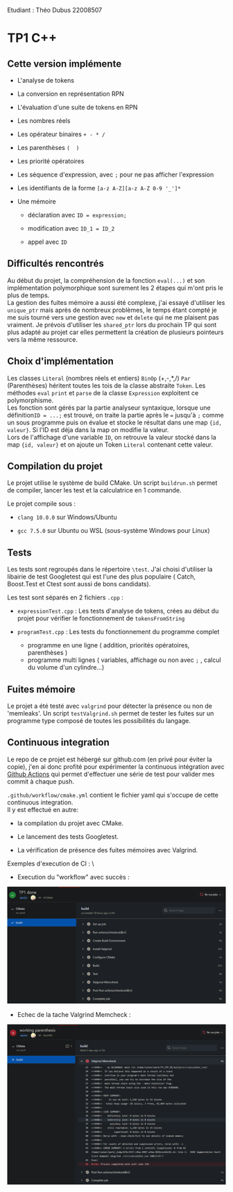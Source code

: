 Etudiant : Théo Dubus 22008507

# TP1 C++

## Cette version implémente

- L'analyse de tokens
  
- La conversion en représentation RPN
  
- L'évaluation d'une suite de tokens en RPN
  
- Les nombres réels
  
- Les opérateur binaires    `+ - * /`
  
- Les parenthèses  `(  )`
  
- Les priorité opératoires
  
- Les séquence d'expression, avec `;` pour ne pas afficher l'expression
  
- Les identifiants de la forme `[a-z A-Z][a-z A-Z 0-9 '_']*`
  
- Une mémoire
  - déclaration avec `ID = expression;`
  
  - modification avec `ID_1 = ID_2`
  
  - appel avec `ID`

## Difficultés rencontrés

Au début du projet, la compréhension de la fonction `eval(...)` et son implémentation polymorphique  sont surement les 2 étapes qui m'ont pris le plus de temps.\
La gestion des fuites mémoire a aussi été complexe, j'ai essayé d'utiliser les `unique_ptr` mais après de nombreux problèmes, le temps étant compté je me suis tourné vers une gestion avec `new` et `delete` qui ne me plaisent pas vraiment. Je prévois d'utiliser les `shared_ptr` lors du prochain TP qui sont plus adapté au projet car elles permettent la création de plusieurs pointeurs vers la même ressource.

## Choix d'implémentation

Les classes `Literal` (nombres réels et entiers) `BinOp` (+,-,*,/) `Par` (Parenthèses) héritent toutes les tois de la classe abstraite `Token`. Les méthodes  `eval` `print` et `parse` de la classe `Expression`  exploitent ce polymorphisme.\
Les fonction sont gérés par la partie analyseur syntaxique, lorsque une définition`ID = ...;` est trouvé, on traite la partie après le `=` jusqu'à `;` comme un sous programme puis on évalue et stocke le résultat dans une map `{id, valeur}`. Si l'ID est déja dans la map on modifie la valeur.\
Lors de l'affichage d'une variable `ID`, on retrouve la valeur stocké dans la map `{id, valeur}` et on ajoute un Token `Literal` contenant cette valeur.

## Compilation du projet

Le projet utilise le système de build CMake.
Un script `buildrun.sh` permet de compiler, lancer les test et la calculatrice en 1 commande.

Le projet compile sous :

- `clang 10.0.0` sur Windows/Ubuntu
  
- `gcc 7.5.0` sur Ubuntu ou WSL (sous-système Windows pour Linux)

## Tests

Les tests sont regroupés dans le répertoire `\test`. J'ai choisi d'utiliser la libairie de test Googletest qui est l'une des plus populaire ( Catch, Boost.Test et Ctest sont aussi de bons candidats).

Les test sont séparés en 2 fichiers `.cpp` :

- `expressionTest.cpp` : Les tests d'analyse de tokens, crées au début du projet pour vérifier le   fonctionnement de `tokensFromString`

- `programTest.cpp` : Les tests du fonctionnement du programme complet
  - programme en une ligne ( addition, priorités opératoires, parenthèses )
  - programme multi lignes ( variables, affichage ou non avec `;` , calcul du volume d'un cylindre...)

## Fuites mémoire

Le projet a été testé avec `valgrind` pour détecter la présence ou non de 'memleaks'.
Un script `testValgrind.sh` permet de tester les fuites sur un programme type composé de toutes les possibilités du langage.

## Continuous integration

Le repo de ce projet est hébergé sur github.com (en privé pour éviter la copie), j'en ai donc profité pour expérimenter la continuous intégration avec <a href="https://github.com/features/actions"> Github Actions</a> qui permet d'effectuer une série de test pour valider mes commit à chaque push.

`.github/workflow/cmake.yml` contient le fichier yaml qui s'occupe de cette continuous integration.\
Il y est effectué en autre:

- la compilation du projet avec CMake.

- Le lancement des tests Googletest.

- La vérification de présence des fuites mémoires avec Valgrind.

Exemples d'execution de CI : \

- Execution du "workflow" avec succès :

![Execution du "workflow" avec succès](succes.png)

- Echec de la tache Valgrind Memcheck :

![Echec de la tache Valgrind Memcheck](echec.png)